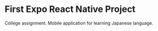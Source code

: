 # First Expo React Native Project

College assignment. Mobile application for learning Japanese language.
